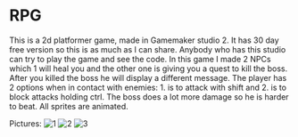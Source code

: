# RPG
This is a 2d platformer game, made in Gamemaker studio 2. 
It has 30 day free version so this is as much as I can share. 
Anybody who has this studio can try to play the game and see the code. 
In this game I made 2 NPCs which 1 will heal you and the other one is giving you a quest to kill the boss. After you killed the boss he will display a different message.
The player has 2 options when in contact with enemies: 1. is to attack with shift and 2. is to block attacks holding ctrl. The boss does a lot more damage so he is harder to beat.
All sprites are animated.

Pictures:
![1](https://user-images.githubusercontent.com/55032190/93635534-c1614280-f9f2-11ea-9a36-09942fd8b1aa.png)
![2](https://user-images.githubusercontent.com/55032190/93635538-c32b0600-f9f2-11ea-8916-28485195dca8.png)
![3](https://user-images.githubusercontent.com/55032190/93635543-c3c39c80-f9f2-11ea-8c69-bd0d68bdc3f3.png)
